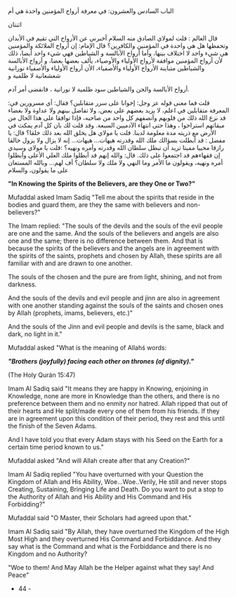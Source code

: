 الباب السادس والعشرون: في معرفة أرواح المؤمنين واحدة هي أم 

اثنتان 

قال العالم : قلت لمولاي الصادق منه السلام أخبرني عن الأرواح التي تقيم في الأبدان وتحفظها هل هي واحدة في المؤمنين والكافرين؟ قال الإمام: إن أرواح الملائكة والمؤمنين هي شيء واحد لا اختلاف بينها، وأما أرواح الأبالسة و الشياطين فهي شيء واحد أيضا، ذلك لأن أرواح المؤمنين موافقة لأرواح الأولياء والأوصياء، يألف بعضها بعضا، و أرواح الأبالسة والشياطين متباينة الأرواح الأولياء والأصفياء، الأن أرواح الأولياء والأصفياء نورانية شعشعانية لا ظلمية و 

أرواح الأبالسة والجن والشياطين سود ظلمية لا نورانية ، فانقضى أمر آدم. 

:قلت فما معنى قوله عز وجل: إخوانا على سرر متقابلین؟ فقال: أي مسرورين في المعرفة متقابلين في اعلم، لا يزيد بعضهم على بعض، ولا تفاضل بينهم ولا عداوة ولا بغضاء قد نزع الله ذلك من قلوبهم وأنصفهم كل واحد من صاحبه، فإذا توافقا على هذا الحال من ميقاتهم استراحوا ، وهذا حتى انتهاء الآدميين السبعة. وقد قلت لك بان كل آدم يمكث في الأرض مع ذريته مدة معلومة لدينا. قلت يا مولاي هل يخلق الله بعد ذلك خلقا؟ قال: یا مفضل : قد أبطلت بسؤالك ملك الله وقدرته هيهات... هيهات... إنه لا يزال ولا یزول خالقا رازقا محییا مميتا تريد أن تبطل سلطان الله وقدرته وأمره ونهيه؟ :قلت يا مولاي وسيدي إن فقهاءهم قد اجتمعوا على ذلك. قال: والله إنهم قد أبطلوا ملك العلي الأعلى وأبطلوا أمره ونهيه، ويقولون ما الأمر وما النهي ولا ملك ولا سلطان؟ أف لهم... وبالله المستعان على ما يقولون، والسلام

**"In Knowing the Spirits of the Believers, are they One or Two?"**

Mufaddal asked Imam Sadiq "Tell me about the spirits that reside in the bodies and guard them, are they the same with believers and non-believers?"

The Imam replied: "The souls of the devils and the souls of the evil people are one and the same. And the souls of the believers and angels are also one and the same; there is no difference between them. And that is because the spirits of the believers and the angels are in agreement with the spirits of the saints, prophets and chosen by Allah, these spirits are all familiar with and are drawn to one another.

The souls of the chosen and the pure are from light, shining, and not from darkness.

And the souls of the devils and evil people and jinn are also in agreement with one another standing against the souls of the saints and chosen ones by Allah (prophets, imams, believers, etc.)"

And the souls of the Jinn and evil people and devils is the same, black and dark, no light in it."

Mufaddal asked "What is the meaning of Allahś words:

_**"Brothers (joyfully) facing each other on thrones (of dignity)."**_

(The Holy Qurán 15:47)

Imam Al Sadiq said "It means they are happy in Knowing, enjoining in Knowledge, none are more in Knowledge than the others, and there is no preference between them and no enmity nor hatred. Allah ripped that out of their hearts and He split/made every one of them from his friends. If they are in agreement upon this condition of their period, they rest and this until the finish of the Seven Adams.

And I have told you that every Adam stays with his Seed on the Earth for a certain time period known to us."

Mufaddal asked "And will Allah create after that any Creation?"

Imam Al Sadiq replied "You have overturned with your Question the Kingdom of Allah and His Ability, Woe...Woe..Verily, He still and never stops Creating, Sustaining, Bringing Life and Death. Do you want to put a stop to the Authority of Allah and His Ability and His Command and His Forbidding?"

Mufaddal said "O Master, their Scholars had agreed upon that."

Imam Al Sadiq said "By Allah, they have overturned the Kingdom of the High Most High and they overturned His Command and Forbiddance. And they say what is the Command and what is the Forbiddance and there is no Kingdom and no Authority?

"Woe to them! And May Allah be the Helper against what they say! And Peace"

- 44 -